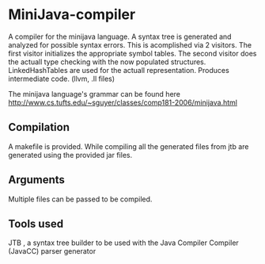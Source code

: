# MiniJava-compiler
A compiler for the minijava language.
A syntax tree is generated and analyzed for possible syntax errors. This is acomplished via 2 visitors. The first visitor initializes the appropriate symbol tables. The second visitor does the actuall type checking with the now populated structures. LinkedHashTables are used for the actuall representation.
Produces intermediate code. (llvm, .ll files)

The minijava language's grammar can be found here
http://www.cs.tufts.edu/~sguyer/classes/comp181-2006/minijava.html

## Compilation
A makefile is provided. While compiling all the generated files from jtb are generated using the provided jar files.

## Arguments
Multiple files can be passed to be compiled.

## Tools used
JTB , a syntax tree builder to be used with the Java Compiler Compiler (JavaCC) parser generator
